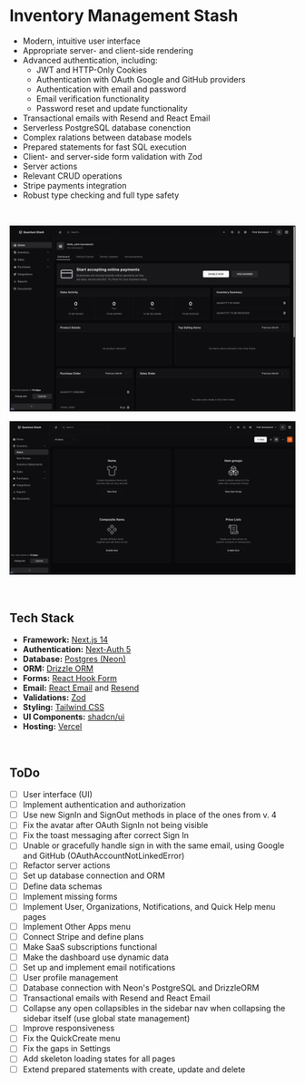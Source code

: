 # Inventory Management Stash


- Modern, intuitive user interface
- Appropriate server- and client-side rendering
- Advanced authentication, including:
  - JWT and HTTP-Only Cookies
  - Authentication with OAuth Google and GitHub providers
  - Authentication with email and password
  - Email verification functionality
  - Password reset and update functionality
- Transactional emails with Resend and React Email
- Serverless PostgreSQL database conenction
- Complex ralations between database models
- Prepared statements for fast SQL execution
- Client- and server-side form validation with Zod
- Server actions
- Relevant CRUD operations
- Stripe payments integration
- Robust type checking and full type safety

<br />

![public/images/screenshots/screenshot_1](./public/images/screenshots/screenshot_1.png)

![public/images/screenshots/screenshot_2](./public/images/screenshots/screenshot_2.png)

<br />

## Tech Stack

- **Framework:** [Next.js 14](https://nextjs.org)
- **Authentication:** [Next-Auth 5](https://next-auth.js.org/)
- **Database:** [Postgres (Neon)](https://neon.tech/)
- **ORM:** [Drizzle ORM](https://orm.drizzle.team)
- **Forms:** [React Hook Form](https://react-hook-form.com)
- **Email:** [React Email](https://react.email) and [Resend](https://resend.com)
- **Validations:** [Zod](https://zod.dev/)
- **Styling:** [Tailwind CSS](https://tailwindcss.com)
- **UI Components:** [shadcn/ui](https://ui.shadcn.com)
- **Hosting:** [Vercel](https://vercel.com)

<br />

## ToDo

- [ ] User interface (UI)
- [ ] Implement authentication and authorization
- [ ] Use new SignIn and SignOut methods in place of the ones from v. 4
- [ ] Fix the avatar after OAuth SignIn not being visible
- [ ] Fix the toast messaging after correct Sign In
- [ ] Unable or gracefully handle sign in with the same email, using Google and GitHub (OAuthAccountNotLinkedError)
- [ ] Refactor server actions
- [ ] Set up database connection and ORM
- [ ] Define data schemas
- [ ] Implement missing forms
- [ ] Implement User, Organizations, Notifications, and Quick Help menu pages
- [ ] Implement Other Apps menu
- [ ] Connect Stripe and define plans
- [ ] Make SaaS subscriptions functional
- [ ] Make the dashboard use dynamic data
- [ ] Set up and implement email notifications
- [ ] User profile management
- [ ] Database connection with Neon's PostgreSQL and DrizzleORM
- [ ] Transactional emails with Resend and React Email
- [ ] Collapse any open collapsibles in the sidebar nav when collapsing the sidebar itself (use global state management)
- [ ] Improve responsiveness
- [ ] Fix the QuickCreate menu
- [ ] Fix the gaps in Settings
- [ ] Add skeleton loading states for all pages
- [ ] Extend prepared statements with create, update and delete

